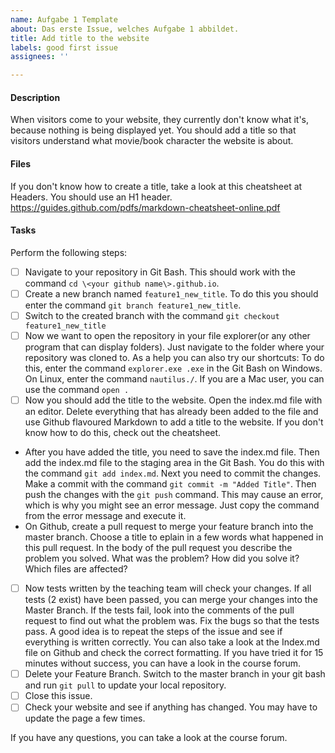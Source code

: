 ```yaml
---
name: Aufgabe 1 Template
about: Das erste Issue, welches Aufgabe 1 abbildet.
title: Add title to the website
labels: good first issue
assignees: ''

---
```


#### Description
When visitors come to your website, they currently don't know what it's, because nothing is being displayed yet. You should add a title so that visitors understand what movie/book character the website is about.

#### Files
If you don't know how to create a title, take a look at this cheatsheet at Headers. You should use an H1 header.
https://guides.github.com/pdfs/markdown-cheatsheet-online.pdf

#### Tasks
Perform the following steps:
- [ ] Navigate to your repository in Git Bash. This should work with the command ``cd \<your github name\>.github.io``.
- [ ] Create a new branch named ``feature1_new_title``. To do this you should enter the command ``git branch feature1_new_title``.
- [ ] Switch to the created branch with the command ``git checkout feature1_new_title``
- [ ] Now we want to open the repository in your file explorer(or any other program that can display folders). Just navigate to the folder where your repository was cloned to. As a help you can also try our shortcuts: To do this, enter the command ``explorer.exe .exe`` in the Git Bash on Windows. On Linux, enter the command ``nautilus./``. If you are a Mac user, you can use the command ``open .``
- [ ] Now you should add the title to the website. Open the index.md file with an editor. Delete everything that has already been added to the file and use Github flavoured Markdown to add a title to the website. If you don't know how to do this, check out the cheatsheet.
- After you have added the title, you need to save the index.md file. Then add the index.md file to the staging area in the Git Bash. You do this with the command ``git add index.md``. Next you need to commit the changes. Make a commit with the command ```git commit -m "Added Title"```. Then push the changes with the ``git push`` command. This may cause an error, which is why you might see an error message. Just copy the command from the error message and execute it.
- On Github, create a pull request to merge your feature branch into the master branch. Choose a title to eplain in a few words what happened in this pull request. In the body of the pull request you describe the problem you solved. What was the problem? How did you solve it? Which files are affected?
- [ ] Now tests written by the teaching team will check your changes. If all tests (2 exist) have been passed, you can merge your changes into the Master Branch. If the tests fail, look into the comments of the pull request to find out what the problem was. Fix the bugs so that the tests pass. A good idea is to repeat the steps of the issue and see if everything is written correctly. You can also take a look at the Index.md file on Github and check the correct formatting. If you have tried it for 15 minutes without success, you can have a look in the course forum.
- [ ] Delete your Feature Branch. Switch to the master branch in your git bash and run ``git pull`` to update your local repository.
- [ ] Close this issue.
- [ ] Check your website and see if anything has changed. You may have to update the page a few times.

If you have any questions, you can take a look at the course forum.
